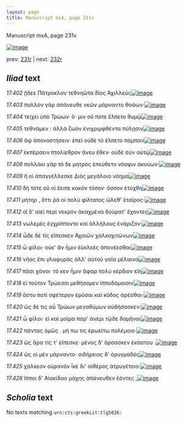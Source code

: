 ```yaml
---
layout: page
title: Manuscript msA, page 231v
---
```


Manuscript msA, page 231v

[![image](http://www.homermultitext.org/iipsrv?OBJ=IIP,1.0&FIF=/project/homer/pyramidal/deepzoom/hmt/vaimg/2017a/VA231VN_0733.tif&WID=100&CVT=JPEG)](http://www.homermultitext.org/ict2/?urn=urn:cite2:hmt:vaimg.2017a:VA231VN_0733)

prev:  [231r](../231r) | next:  [232r](../232r)

## *Iliad* text

*17.402* <a id="17.402"/> ᾔδεε Πάτροκλον τεθνηῶτα δῖος Ἀχιλλεύς[![image](http://www.homermultitext.org/iipsrv?OBJ=IIP,1.0&FIF=/project/homer/pyramidal/deepzoom/hmt/vaimg/2017a/VA231VN_0733.tif&RGN=0.49,0.2322,0.318,0.0248&WID=1000&CVT=JPEG)](http://www.homermultitext.org/ict2/?urn=urn:cite2:hmt:vaimg.2017a:VA231VN_0733@0.49,0.2322,0.318,0.0248)

*17.403* <a id="17.403"/> πολλὸν γὰρ ἀπάνευθε νεῶν μάρναντο θοάων·[![image](http://www.homermultitext.org/iipsrv?OBJ=IIP,1.0&FIF=/project/homer/pyramidal/deepzoom/hmt/vaimg/2017a/VA231VN_0733.tif&RGN=0.492,0.2554,0.318,0.0218&WID=1000&CVT=JPEG)](http://www.homermultitext.org/ict2/?urn=urn:cite2:hmt:vaimg.2017a:VA231VN_0733@0.492,0.2554,0.318,0.0218)

*17.404* <a id="17.404"/> τείχει ὑπὸ Τρώων· ὅ· μιν οὔ ποτε ἔλπετο θυμῷ[![image](http://www.homermultitext.org/iipsrv?OBJ=IIP,1.0&FIF=/project/homer/pyramidal/deepzoom/hmt/vaimg/2017a/VA231VN_0733.tif&RGN=0.494,0.2727,0.318,0.0218&WID=1000&CVT=JPEG)](http://www.homermultitext.org/ict2/?urn=urn:cite2:hmt:vaimg.2017a:VA231VN_0733@0.494,0.2727,0.318,0.0218)

*17.405* <a id="17.405"/> τεθνάμεν : ἀλλὰ ζωὸν ἐνιχριμφθέντα πύλῃσιν[![image](http://www.homermultitext.org/iipsrv?OBJ=IIP,1.0&FIF=/project/homer/pyramidal/deepzoom/hmt/vaimg/2017a/VA231VN_0733.tif&RGN=0.495,0.2893,0.324,0.0218&WID=1000&CVT=JPEG)](http://www.homermultitext.org/ict2/?urn=urn:cite2:hmt:vaimg.2017a:VA231VN_0733@0.495,0.2893,0.324,0.0218)

*17.406* <a id="17.406"/> ἂψ ἀπονοστήσειν· ἐπεὶ οὐδὲ τὸ ἔλπετο πάμπαν[![image](http://www.homermultitext.org/iipsrv?OBJ=IIP,1.0&FIF=/project/homer/pyramidal/deepzoom/hmt/vaimg/2017a/VA231VN_0733.tif&RGN=0.489,0.3043,0.336,0.0218&WID=1000&CVT=JPEG)](http://www.homermultitext.org/ict2/?urn=urn:cite2:hmt:vaimg.2017a:VA231VN_0733@0.489,0.3043,0.336,0.0218)

*17.407* <a id="17.407"/> ἐκπέρσειν πτολίεθρον ἄνευ ἕθεν· οὐδὲ σὺν αὐτῷ[![image](http://www.homermultitext.org/iipsrv?OBJ=IIP,1.0&FIF=/project/homer/pyramidal/deepzoom/hmt/vaimg/2017a/VA231VN_0733.tif&RGN=0.495,0.3238,0.341,0.0195&WID=1000&CVT=JPEG)](http://www.homermultitext.org/ict2/?urn=urn:cite2:hmt:vaimg.2017a:VA231VN_0733@0.495,0.3238,0.341,0.0195)

*17.408* <a id="17.408"/> πολλάκι γὰρ τό δε μητρὸς ἐπεύθετο νόσφιν ἀκούων·[![image](http://www.homermultitext.org/iipsrv?OBJ=IIP,1.0&FIF=/project/homer/pyramidal/deepzoom/hmt/vaimg/2017a/VA231VN_0733.tif&RGN=0.494,0.3434,0.335,0.0195&WID=1000&CVT=JPEG)](http://www.homermultitext.org/ict2/?urn=urn:cite2:hmt:vaimg.2017a:VA231VN_0733@0.494,0.3434,0.335,0.0195)

*17.409* <a id="17.409"/> ἥ οἱ ἀπαγγέλλεσκε Διὸς μεγάλοιο νόημα[![image](http://www.homermultitext.org/iipsrv?OBJ=IIP,1.0&FIF=/project/homer/pyramidal/deepzoom/hmt/vaimg/2017a/VA231VN_0733.tif&RGN=0.489,0.3576,0.307,0.021&WID=1000&CVT=JPEG)](http://www.homermultitext.org/ict2/?urn=urn:cite2:hmt:vaimg.2017a:VA231VN_0733@0.489,0.3576,0.307,0.021)

*17.410* <a id="17.410"/> δὴ τότε οὔ οἱ ἔειπε κακὸν τόσον· ὅσσον ἐτύχθη[![image](http://www.homermultitext.org/iipsrv?OBJ=IIP,1.0&FIF=/project/homer/pyramidal/deepzoom/hmt/vaimg/2017a/VA231VN_0733.tif&RGN=0.483,0.3779,0.329,0.021&WID=1000&CVT=JPEG)](http://www.homermultitext.org/ict2/?urn=urn:cite2:hmt:vaimg.2017a:VA231VN_0733@0.483,0.3779,0.329,0.021)

*17.411* <a id="17.411"/> μήτηρ , ὅττι ῥά οἱ πολὺ φίλτατος ὤλεθ' ἑταῖρος·[![image](http://www.homermultitext.org/iipsrv?OBJ=IIP,1.0&FIF=/project/homer/pyramidal/deepzoom/hmt/vaimg/2017a/VA231VN_0733.tif&RGN=0.496,0.3952,0.335,0.0218&WID=1000&CVT=JPEG)](http://www.homermultitext.org/ict2/?urn=urn:cite2:hmt:vaimg.2017a:VA231VN_0733@0.496,0.3952,0.335,0.0218)

*17.412* <a id="17.412"/> οἳ δ' αἰεὶ περὶ νεκρὸν ἀκαχμένα δούρατ' ἔχοντες[![image](http://www.homermultitext.org/iipsrv?OBJ=IIP,1.0&FIF=/project/homer/pyramidal/deepzoom/hmt/vaimg/2017a/VA231VN_0733.tif&RGN=0.482,0.411,0.353,0.0233&WID=1000&CVT=JPEG)](http://www.homermultitext.org/ict2/?urn=urn:cite2:hmt:vaimg.2017a:VA231VN_0733@0.482,0.411,0.353,0.0233)

*17.413* <a id="17.413"/> νωλεμὲς ἐγχρίπτοντο καὶ ἀλλήλους ἐνάριζον·[![image](http://www.homermultitext.org/iipsrv?OBJ=IIP,1.0&FIF=/project/homer/pyramidal/deepzoom/hmt/vaimg/2017a/VA231VN_0733.tif&RGN=0.491,0.4313,0.326,0.0188&WID=1000&CVT=JPEG)](http://www.homermultitext.org/ict2/?urn=urn:cite2:hmt:vaimg.2017a:VA231VN_0733@0.491,0.4313,0.326,0.0188)

*17.414* <a id="17.414"/> ὧδε δέ τϊς εἴπεσκεν Ἀχαιῶν χαλκοχιτώνων[![image](http://www.homermultitext.org/iipsrv?OBJ=IIP,1.0&FIF=/project/homer/pyramidal/deepzoom/hmt/vaimg/2017a/VA231VN_0733.tif&RGN=0.483,0.4455,0.331,0.0233&WID=1000&CVT=JPEG)](http://www.homermultitext.org/ict2/?urn=urn:cite2:hmt:vaimg.2017a:VA231VN_0733@0.483,0.4455,0.331,0.0233)

*17.415* <a id="17.415"/> ὦ φίλοι· οὐκ' ἂν ἧμιν ἐϋκλεὲς ἀπονέεσθαι[![image](http://www.homermultitext.org/iipsrv?OBJ=IIP,1.0&FIF=/project/homer/pyramidal/deepzoom/hmt/vaimg/2017a/VA231VN_0733.tif&RGN=0.485,0.4643,0.304,0.0188&WID=1000&CVT=JPEG)](http://www.homermultitext.org/ict2/?urn=urn:cite2:hmt:vaimg.2017a:VA231VN_0733@0.485,0.4643,0.304,0.0188)

*17.416* <a id="17.416"/> νῆας ἔπι γλαφυρὰς ἀλλ' αὐτοῦ γαῖα μέλαινα[![image](http://www.homermultitext.org/iipsrv?OBJ=IIP,1.0&FIF=/project/homer/pyramidal/deepzoom/hmt/vaimg/2017a/VA231VN_0733.tif&RGN=0.491,0.4838,0.323,0.0165&WID=1000&CVT=JPEG)](http://www.homermultitext.org/ict2/?urn=urn:cite2:hmt:vaimg.2017a:VA231VN_0733@0.491,0.4838,0.323,0.0165)

*17.417* <a id="17.417"/> πᾶσι χάνοι· τό κεν ἧμιν ἄφαρ πολὺ κέρδιον εἴη[![image](http://www.homermultitext.org/iipsrv?OBJ=IIP,1.0&FIF=/project/homer/pyramidal/deepzoom/hmt/vaimg/2017a/VA231VN_0733.tif&RGN=0.491,0.4981,0.344,0.0225&WID=1000&CVT=JPEG)](http://www.homermultitext.org/ict2/?urn=urn:cite2:hmt:vaimg.2017a:VA231VN_0733@0.491,0.4981,0.344,0.0225)

*17.418* <a id="17.418"/> εἰ τοῦτον Τρώεσσι μεθήσομεν ἱπποδάμοισιν[![image](http://www.homermultitext.org/iipsrv?OBJ=IIP,1.0&FIF=/project/homer/pyramidal/deepzoom/hmt/vaimg/2017a/VA231VN_0733.tif&RGN=0.492,0.5169,0.321,0.0188&WID=1000&CVT=JPEG)](http://www.homermultitext.org/ict2/?urn=urn:cite2:hmt:vaimg.2017a:VA231VN_0733@0.492,0.5169,0.321,0.0188)

*17.419* <a id="17.419"/> ἄστυ ποτὶ σφέτερον ἐρῦσαι καὶ κῦδος ἀρέσθαι·[![image](http://www.homermultitext.org/iipsrv?OBJ=IIP,1.0&FIF=/project/homer/pyramidal/deepzoom/hmt/vaimg/2017a/VA231VN_0733.tif&RGN=0.491,0.5334,0.334,0.0188&WID=1000&CVT=JPEG)](http://www.homermultitext.org/ict2/?urn=urn:cite2:hmt:vaimg.2017a:VA231VN_0733@0.491,0.5334,0.334,0.0188)

*17.420* <a id="17.420"/> ὣς δέ τις αὖ Τρώων μεγαθύμων αὐδήσασκεν·[![image](http://www.homermultitext.org/iipsrv?OBJ=IIP,1.0&FIF=/project/homer/pyramidal/deepzoom/hmt/vaimg/2017a/VA231VN_0733.tif&RGN=0.481,0.55,0.342,0.0203&WID=1000&CVT=JPEG)](http://www.homermultitext.org/ict2/?urn=urn:cite2:hmt:vaimg.2017a:VA231VN_0733@0.481,0.55,0.342,0.0203)

*17.421* <a id="17.421"/> ὦ φίλοι· εἰ καὶ μοῖρα παρ' ἀνέρι τῷδε δαμῆναι[![image](http://www.homermultitext.org/iipsrv?OBJ=IIP,1.0&FIF=/project/homer/pyramidal/deepzoom/hmt/vaimg/2017a/VA231VN_0733.tif&RGN=0.482,0.568,0.362,0.0203&WID=1000&CVT=JPEG)](http://www.homermultitext.org/ict2/?urn=urn:cite2:hmt:vaimg.2017a:VA231VN_0733@0.482,0.568,0.362,0.0203)

*17.422* <a id="17.422"/> πάντας ὁμῶς . μή πω τις ἐρωείτω πολέμοιο·[![image](http://www.homermultitext.org/iipsrv?OBJ=IIP,1.0&FIF=/project/homer/pyramidal/deepzoom/hmt/vaimg/2017a/VA231VN_0733.tif&RGN=0.495,0.586,0.335,0.0195&WID=1000&CVT=JPEG)](http://www.homermultitext.org/ict2/?urn=urn:cite2:hmt:vaimg.2017a:VA231VN_0733@0.495,0.586,0.335,0.0195)

*17.423* <a id="17.423"/> ὣς ἄρα τίς τ' εἴπεσκε· μένος δ' ὄρσασκεν ἑκάστου .[![image](http://www.homermultitext.org/iipsrv?OBJ=IIP,1.0&FIF=/project/homer/pyramidal/deepzoom/hmt/vaimg/2017a/VA231VN_0733.tif&RGN=0.483,0.6048,0.359,0.0173&WID=1000&CVT=JPEG)](http://www.homermultitext.org/ict2/?urn=urn:cite2:hmt:vaimg.2017a:VA231VN_0733@0.483,0.6048,0.359,0.0173)

*17.424* <a id="17.424"/> ὣς οἱ μὲν μάρναντο· σιδήρειος δ' ὀρυγμαδός[![image](http://www.homermultitext.org/iipsrv?OBJ=IIP,1.0&FIF=/project/homer/pyramidal/deepzoom/hmt/vaimg/2017a/VA231VN_0733.tif&RGN=0.485,0.6206,0.343,0.0195&WID=1000&CVT=JPEG)](http://www.homermultitext.org/ict2/?urn=urn:cite2:hmt:vaimg.2017a:VA231VN_0733@0.485,0.6206,0.343,0.0195)

*17.425* <a id="17.425"/> χάλκεον οὐρανὸν ἷκε δι' αἰθέρος ἀτρυγέτοιο·[![image](http://www.homermultitext.org/iipsrv?OBJ=IIP,1.0&FIF=/project/homer/pyramidal/deepzoom/hmt/vaimg/2017a/VA231VN_0733.tif&RGN=0.49,0.6386,0.348,0.0203&WID=1000&CVT=JPEG)](http://www.homermultitext.org/ict2/?urn=urn:cite2:hmt:vaimg.2017a:VA231VN_0733@0.49,0.6386,0.348,0.0203)

*17.426* <a id="17.426"/> ἵπποι δ' Αἰακίδαο μάχης ἀπάνευθεν ἐόντες ,[![image](http://www.homermultitext.org/iipsrv?OBJ=IIP,1.0&FIF=/project/homer/pyramidal/deepzoom/hmt/vaimg/2017a/VA231VN_0733.tif&RGN=0.489,0.6559,0.337,0.0203&WID=1000&CVT=JPEG)](http://www.homermultitext.org/ict2/?urn=urn:cite2:hmt:vaimg.2017a:VA231VN_0733@0.489,0.6559,0.337,0.0203)

## *Scholia* text

No texts matching `urn:cts:greekLit:tlg5026:`